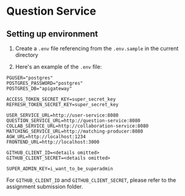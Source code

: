 # Question Service

## Setting up environment

1. Create a `.env` file referencing from the `.env.sample` in the current directory

2. Here's an example of the `.env` file:

```
PGUSER="postgres"
POSTGRES_PASSWORD="postgres"
POSTGRES_DB="apigateway"

ACCESS_TOKEN_SECRET_KEY=super_secret_key
REFRESH_TOKEN_SECRET_KEY=super_secret_key

USER_SERVICE_URL=http://user-service:8080
QUESTION_SERVICE_URL=http://question-service:8080
COLLAB_SERVICE_URL=http://collaboration-service:8080
MATCHING_SERVICE_URL=http://matching-producer:8080
AGW_URL=http://localhost:1234
FRONTEND_URL=http://localhost:3000

GITHUB_CLIENT_ID=<details omitted>
GITHUB_CLIENT_SECRET=<details omitted>

SUPER_ADMIN_KEY=i_want_to_be_superadmin
```

For `GITHUB_CLIENT_ID` and `GITHUB_CLIENT_SECRET`, please refer to the assignment submission folder.

